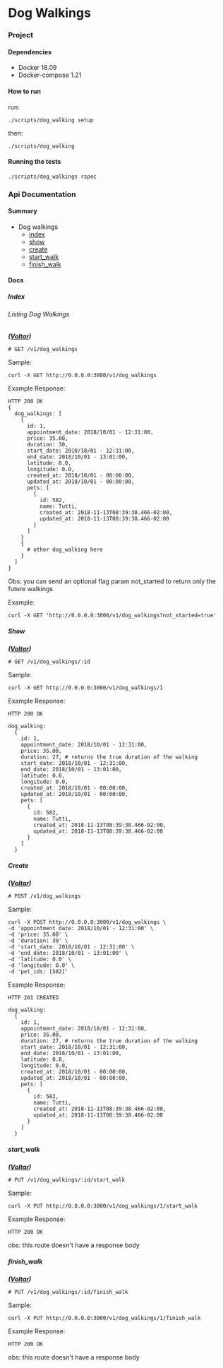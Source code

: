 # Dog Walkings


### Project

#### Dependencies

- Docker 18.09
- Docker-compose 1.21

#### How to run

run:

```
./scripts/dog_walking setup
```

then:
```
./scripts/dog_walking
```

#### Running the tests

```
./scripts/dog_walkings rspec
```

### Api Documentation

#### Summary

- Dog walkings
  - [index](#index)
  - [show](#show)
  - [create](#create)
  - [start_walk](#start_walk)
  - [finish_walk](#finish_walk)

#### Docs

##### Index
###### Listing Dog Walkings
**_([Voltar](#summary))_**

```
# GET /v1/dog_walkings
```

Sample:

```
curl -X GET http://0.0.0.0:3000/v1/dog_walkings
```

Example Response:

```
HTTP 200 OK
{
  dog_walkings: [
    {
      id: 1,
      appointment_date: 2018/10/01 - 12:31:00,
      price: 35.00,
      duration: 30,
      start_date: 2018/10/01 - 12:31:00,
      end_date: 2018/10/01 - 13:01:00,
      latitude: 0.0,
      longitude: 0.0,
      created_at: 2018/10/01 - 00:00:00,
      updated_at: 2018/10/01 - 00:00:00,
      pets: [
        {
          id: 582,
          name: Tutti,
          created_at: 2018-11-13T08:39:38.466-02:00,
          updated_at: 2018-11-13T08:39:38.466-02:00
        }
      ]
    }
    {
      # other dog_walking here
    }
  ]
}
```

Obs: you can send an optional flag param not_started to return only the future
walkings

Example:

```
curl -X GET 'http://0.0.0.0:3000/v1/dog_walkings?not_started=true'
```

##### Show

**_([Voltar](#summary))_**

```
# GET /v1/dog_walkings/:id
```

Sample:

```
curl -X GET http://0.0.0.0:3000/v1/dog_walkings/1
```

Example Response:

```
HTTP 200 OK

dog_walking:
  {
    id: 1,
    appointment_date: 2018/10/01 - 12:31:00,
    price: 35.00,
    duration: 27, # returns the true duration of the walking
    start_date: 2018/10/01 - 12:31:00,
    end_date: 2018/10/01 - 13:01:00,
    latitude: 0.0,
    longitude: 0.0,
    created_at: 2018/10/01 - 00:00:00,
    updated_at: 2018/10/01 - 00:00:00,
    pets: [
      {
        id: 582,
        name: Tutti,
        created_at: 2018-11-13T08:39:38.466-02:00,
        updated_at: 2018-11-13T08:39:38.466-02:00
      }
    ]
  }
```

##### Create
**_([Voltar](#summary))_**

```
# POST /v1/dog_walkings
```

Sample:

```
curl -X POST http://0.0.0.0:3000/v1/dog_walkings \
-d 'appointment_date: 2018/10/01 - 12:31:00' \
-d 'price: 35.00' \
-d 'duration: 30' \
-d 'start_date: 2018/10/01 - 12:31:00' \
-d 'end_date: 2018/10/01 - 13:01:00' \
-d 'latitude: 0.0' \
-d 'longitude: 0.0' \
-d 'pet_ids: [582]'

```

Example Response:

```
HTTP 201 CREATED

dog_walking:
  {
    id: 1,
    appointment_date: 2018/10/01 - 12:31:00,
    price: 35.00,
    duration: 27, # returns the true duration of the walking
    start_date: 2018/10/01 - 12:31:00,
    end_date: 2018/10/01 - 13:01:00,
    latitude: 0.0,
    longitude: 0.0,
    created_at: 2018/10/01 - 00:00:00,
    updated_at: 2018/10/01 - 00:00:00,
    pets: [
      {
        id: 582,
        name: Tutti,
        created_at: 2018-11-13T08:39:38.466-02:00,
        updated_at: 2018-11-13T08:39:38.466-02:00
      }
    ]
  }
```

##### start_walk
**_([Voltar](#summary))_**

```
# PUT /v1/dog_walkings/:id/start_walk
```

Sample:

```
curl -X PUT http://0.0.0.0:3000/v1/dog_walkings/1/start_walk
```

Example Response:

```
HTTP 200 OK
```
obs: this route doesn't have a response body

##### finish_walk
**_([Voltar](#summary))_**

```
# PUT /v1/dog_walkings/:id/finish_walk
```

Sample:

```
curl -X PUT http://0.0.0.0:3000/v1/dog_walkings/1/finish_walk
```

Example Response:

```
HTTP 200 OK
```
obs: this route doesn't have a response body

